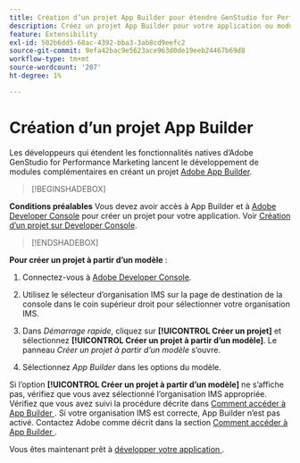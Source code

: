 ```yaml
---
title: Création d’un projet App Builder pour étendre GenStudio for Performance Marketing
description: Créez un projet App Builder pour votre application ou module complémentaire.
feature: Extensibility
exl-id: 502b6dd5-68ac-4392-bba3-3ab8cd9eefc2
source-git-commit: 9efa42bac9e5623ace963d0de19eeb24467b69d8
workflow-type: tm+mt
source-wordcount: '207'
ht-degree: 1%

---
```


# Création d’un projet App Builder

Les développeurs qui étendent les fonctionnalités natives d’Adobe GenStudio for Performance Marketing lancent le développement de modules complémentaires en créant un projet [Adobe App Builder](https://developer.adobe.com/app-builder/).

>[!BEGINSHADEBOX]

**Conditions préalables**
Vous devez avoir accès à App Builder et à [Adobe Developer Console](https://developer.adobe.com/developer-console/) pour créer un projet pour votre application. Voir [Création d’un projet sur Developer Console](https://developer.adobe.com/app-builder/docs/getting_started/first_app#2-create-a-new-project-on-developer-console).

>[!ENDSHADEBOX]

**Pour créer un projet à partir d’un modèle** :

1. Connectez-vous à [Adobe Developer Console](https://developer.adobe.com/developer-console/).

1. Utilisez le sélecteur d’organisation IMS sur la page de destination de la console dans le coin supérieur droit pour sélectionner votre organisation IMS.

1. Dans _Démarrage rapide_, cliquez sur **[!UICONTROL Créer un projet]** et sélectionnez **[!UICONTROL Créer un projet à partir d’un modèle]**. Le panneau _Créer un projet à partir d’un modèle_ s’ouvre.

1. Sélectionnez _App Builder_ dans les options du modèle.

Si l’option **[!UICONTROL Créer un projet à partir d’un modèle]** ne s’affiche pas, vérifiez que vous avez sélectionné l’organisation IMS appropriée. Vérifiez que vous avez suivi la procédure décrite dans [Comment accéder à App Builder ](https://developer.adobe.com/app-builder/docs/overview/getting_access/). Si votre organisation IMS est correcte, App Builder n’est pas activé. Contactez Adobe comme décrit dans la section [ Comment accéder à App Builder ](https://developer.adobe.com/app-builder/docs/overview/getting_access/).

Vous êtes maintenant prêt à [ développer votre application ](create-app.md).
